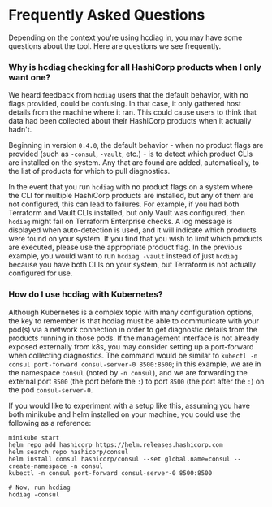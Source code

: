 # Frequently Asked Questions

Depending on the context you're using hcdiag in, you may have some questions about the tool. Here are questions we see frequently.

### Why is hcdiag checking for all HashiCorp products when I only want one?

We heard feedback from `hcdiag` users that the default behavior, with no flags provided, could be confusing. In that case,
it only gathered host details from the machine where it ran. This could cause users to think that data had been
collected about their HashiCorp products when it actually hadn't.

Beginning in version `0.4.0`, the default behavior - when no product flags are provided (such as `-consul`, `-vault`, etc.) -
is to detect which product CLIs are installed on the system. Any that are found are added, automatically, to the list of
products for which to pull diagnostics.

In the event that you run `hcdiag` with no product flags on a system where the CLI for multiple HashiCorp products are installed,
but any of them are not configured, this can lead to failures. For example, if you had both Terraform and Vault CLIs installed,
but only Vault was configured, then `hcdiag` might fail on Terraform Enterprise checks. A log message is displayed when auto-detection
is used, and it will indicate which products were found on your system. If you find that you wish to limit which products
are executed, please use the appropriate product flag. In the previous example, you would want to run `hcdiag -vault` instead
of just `hcdiag` because you have both CLIs on your system, but Terraform is not actually configured for use.

### How do I use hcdiag with Kubernetes?

Although Kubernetes is a complex topic with many configuration options, the key to remember is that hcdiag must be able
to communicate with your pod(s) via a network connection in order to get diagnostic details from the products running in
those pods. If the management interface is not already exposed externally from k8s, you may consider setting up a port-forward
when collecting diagnostics. The command would be similar to `kubectl -n consul port-forward consul-server-0 8500:8500`; 
in this example, we are in the namespace `consul` (noted by `-n consul`), and we are forwarding the external port `8500`
(the port before the `:`) to port `8500` (the port after the `:`) on the pod `consul-server-0`.

If you would like to experiment with a setup like this, assuming you have both minikube and helm installed on your machine,
you could use the following as a reference:

```shell
minikube start
helm repo add hashicorp https://helm.releases.hashicorp.com
helm search repo hashicorp/consul
helm install consul hashicorp/consul --set global.name=consul --create-namespace -n consul
kubectl -n consul port-forward consul-server-0 8500:8500

# Now, run hcdiag
hcdiag -consul
```
